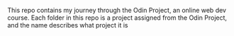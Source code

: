 This repo contains my journey through the Odin Project, an online web dev course. Each folder in this repo is a project assigned from the Odin Project, and the name describes what project it is
